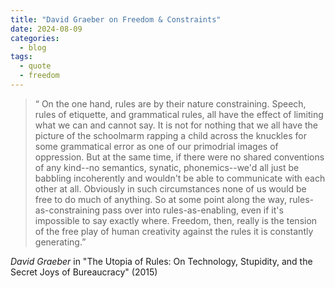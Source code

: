 ```yaml
---
title: "David Graeber on Freedom & Constraints"
date: 2024-08-09
categories:
  - blog
tags:
  - quote
  - freedom
---
```


> “ On the one hand, rules are by their nature constraining. Speech, rules of etiquette, and grammatical rules, all have the effect of limiting what we can and cannot say. It is not for nothing that we all have the picture of the schoolmarm rapping a child across the knuckles for some grammatical error as one of our primodrial images of oppression. But at the same time, if there were no shared conventions of any kind--no semantics, synatic, phonemics--we'd all just be babbling incoherently and wouldn't be able to communicate with each other at all. Obviously in such circumstances none of us would be free to do much of anything. So at some point along the way, rules-as-constraining pass over into rules-as-enabling, even if it's impossible to say exactly where. Freedom, then, really is the tension of the free play of human creativity against the rules it is constantly generating.”    

<cite>David Graeber</cite> in "The Utopia of Rules: On Technology, Stupidity, and the Secret Joys of Bureaucracy" (2015)
